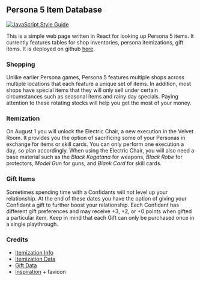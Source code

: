 ## Persona 5 Item Database

[![JavaScript Style Guide](https://img.shields.io/badge/code_style-standard-brightgreen.svg)](https://standardjs.com)

This is a simple web page written in React for looking up Persona 5 items. It currently features tables for shop inventories, persona itemizations, gift items. It is deployed on github [here](https://quan.github.io/persona5-items/).

### Shopping

Unlike earlier Persona games, Persona 5 features multiple shops across multiple locations that each feature a unique set of items. In addition, most shops have special items that they will only sell under certain circumstances such as seasonal items and rainy day specials. Paying attention to these rotating stocks will help you get the most of your money.

### Itemization

On August 1 you will unlock the Electric Chair, a new execution in the Velvet Room. It provides you the option of sacrificing some of your Personas in exchange for items or skill cards. You can only perform one execution a day, so plan accordingly.
When using the Electric Chair, you will also need a base material such as the *Black Kogatana* for weapons, *Black Robe* for protectors, *Model Gun* for guns, and *Blank Card* for skill cards.

### Gift Items

Sometimes spending time with a Confidants will not level up your relationship. At the end of these dates you have the option of giving your Confidant a gift to further boost your relationship. Each Confidant has different gift preferences and may receive +3, +2, or +0 points when gifted a particular item. Keep in mind that each Gift can only be purchased once in a single playthrough.

### Credits

* [Itemization Info](https://samurai-gamers.com/persona-5/item-skill-conversion-electric-chair/)
* [Itemization Data](https://docs.google.com/spreadsheets/d/1g2AQXcNtzuhdVlx77Y0V6O41uJyrNW2wpKPYlY-TFr8/)
* [Gift Data](https://www.gamefaqs.com/ps4/835628-persona-5/faqs/74761)
* [Inspiration](https://github.com/chinhodado/persona5_calculator) +  favicon
